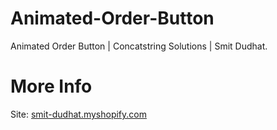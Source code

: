 # Animated-Order-Button
Animated Order Button | Concatstring Solutions | Smit Dudhat.
# More Info
Site: <a href="https://smit-dudhat.myshopify.com/" target="_blank">smit-dudhat.myshopify.com</a>
